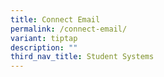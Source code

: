 ```yaml
---
title: Connect Email
permalink: /connect-email/
variant: tiptap
description: ""
third_nav_title: Student Systems
---
```

